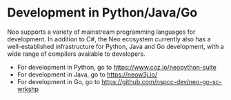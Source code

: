 # Development in Python/Java/Go

Neo supports a variety of mainstream programming languages for development. In addition to C#,  the Neo ecosystem currently also has a well-established infrastructure for Python, Java and Go development, with a wide range of compilers available to developers.

- For development in Python, go to https://www.coz.io/neopython-suite
- For development in Java, go to https://neow3j.io/
- For development in Go, go to https://github.com/nspcc-dev/neo-go-sc-wrkshp



